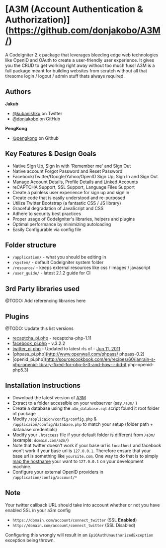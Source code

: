 # [A3M (Account Authentication & Authorization)] (https://github.com/donjakobo/A3M/)

A CodeIgniter 2.x package that leverages bleeding edge web technologies like OpenID and OAuth to create a user-friendly user experience. It gives you the CRUD to get working right away without too much fuss! A3M is a full package meant for building websites from scratch without all that tiresome login / logout / admin stuff thats always required.

## Authors

**Jakub**   			
+ [@kubanishku](https://twitter.com/kubanishku/) on Twitter    
+ [@donjakobo](https://github.com/donjakobo) on GitHub   
	
**PengKong**   
+ [@pengkong](https://github.com/pengkong) on Github   
		
## Key Features & Design Goals

* Native Sign Up, Sign In with 'Remember me' and Sign Out  
* Native account Forgot Password and Reset Password  
* Facebook/Twitter/Google/Yahoo/OpenID Sign Up, Sign In and Sign Out  
* Manage Account Details, Profile Details and Linked Accounts  
* reCAPTCHA Support, SSL Support, Language Files Support  
* Create a painless user experience for sign up and sign in  
* Create code that is easily understood and re-purposed  
* Utilize Twitter Bootstrap (a fantastic CSS / JS library)  
* Graceful degradation of JavaScript and CSS  
* Adhere to security best practices  
* Proper usage of CodeIgniter's libraries, helpers and plugins  
* Optimal performance by minimizing autoloading  
* Easily Configurable via config file  

## Folder structure  

* `/application/` - what you should be editing in    
* `/system/` - default CodeIgniter system folder    
* `/resource/` - keeps external resources like css / images / javascript    
* `/user_guide/` - latest 2.1.2 guide for CI    

## 3rd Party libraries used
@TODO: Add referencing libraries here

## Plugins
@TODO: Update this list versions

* [recaptcha_pi.php](http://code.google.com/p/recaptcha/) - recaptcha-php-1.11
* [facebook_pi.php](https://github.com/facebook/php-sdk/) - v.3.2.2 
* [twitter_pi.php](https://github.com/jmathai/twitter-async) - Updated to latest rls of - [Jun 11, 2011](https://github.com/jmathai/twitter-async/commits/master)  
* [phpass_pi.php](http://www.openwall.com/phpass/ phpass-0.2)
* [openid_pi.php](http://sourcecookbook.com/en/recipes/60/janrain-s-php-openid-library-fixed-for-php-5-3-and-how-i-did-it php-openid-php5.3)  

## Installation Instructions

+ Download the latest version of [A3M](https://github.com/donjakobo/A3M/)  
+ Extract to a folder accessible on your webserver (say `/a3m/` )  
+ Create a database using the `a3m_database.sql` script found it root folder of package  
+ Modify `/applicaion/config/config.php` & `/applicaion/config/database.php` to match your setup (folder path + database credentials)  
+ Modify your `.htaccess` file if your default folder is different from `/a3m/` (example: `domain.com/a3m/`)  
+ Note that twitter doesn't work if your base url is `localhost` and facebook won't work if your base url is `127.0.0.1`. Therefore ensure that your base url is something like `yoursite.com`. One way to do that is to simply [map the hostname](http://en.wikipedia.org/wiki/Hosts_%28file%29) your want to `127.0.0.1` on your development machine.
+ Configure your external OpenID providers in `/application/config/account/*`  

## Note
Your twitter callback URL should take into account whether or not you have enabled SSL in your a3m config   
+ `https://domain.com/account/connect_twitter` (SSL **Enabled**) 
+ `http://domain.com/account/connect_twitter` (SSL Disabled) 

Configuring this wrongly will result in an `EpiOAuthUnauthorizedException` exception being thrown.


